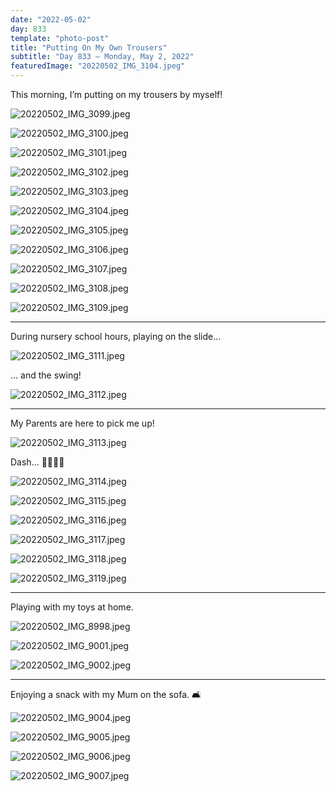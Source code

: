 ```yaml
---
date: "2022-05-02"
day: 833
template: "photo-post"
title: "Putting On My Own Trousers"
subtitle: "Day 833 – Monday, May 2, 2022"
featuredImage: "20220502_IMG_3104.jpeg"
---
```


This morning, I’m putting on my trousers by myself!

![20220502_IMG_3099.jpeg](20220502_IMG_3099.jpeg)

![20220502_IMG_3100.jpeg](20220502_IMG_3100.jpeg)

![20220502_IMG_3101.jpeg](20220502_IMG_3101.jpeg)

![20220502_IMG_3102.jpeg](20220502_IMG_3102.jpeg)

![20220502_IMG_3103.jpeg](20220502_IMG_3103.jpeg)

![20220502_IMG_3104.jpeg](20220502_IMG_3104.jpeg)

![20220502_IMG_3105.jpeg](20220502_IMG_3105.jpeg)

![20220502_IMG_3106.jpeg](20220502_IMG_3106.jpeg)

![20220502_IMG_3107.jpeg](20220502_IMG_3107.jpeg)

![20220502_IMG_3108.jpeg](20220502_IMG_3108.jpeg)

![20220502_IMG_3109.jpeg](20220502_IMG_3109.jpeg)

<hr />

During nursery school hours, playing on the slide…

![20220502_IMG_3111.jpeg](20220502_IMG_3111.jpeg)

… and the swing!

![20220502_IMG_3112.jpeg](20220502_IMG_3112.jpeg)

<hr />

My Parents are here to pick me up!

![20220502_IMG_3113.jpeg](20220502_IMG_3113.jpeg)

Dash… 🏃🏻‍♂️💨

![20220502_IMG_3114.jpeg](20220502_IMG_3114.jpeg)

![20220502_IMG_3115.jpeg](20220502_IMG_3115.jpeg)

![20220502_IMG_3116.jpeg](20220502_IMG_3116.jpeg)

![20220502_IMG_3117.jpeg](20220502_IMG_3117.jpeg)

![20220502_IMG_3118.jpeg](20220502_IMG_3118.jpeg)

![20220502_IMG_3119.jpeg](20220502_IMG_3119.jpeg)

<hr />

Playing with my toys at home.

![20220502_IMG_8998.jpeg](20220502_IMG_8998.jpeg)

![20220502_IMG_9001.jpeg](20220502_IMG_9001.jpeg)

![20220502_IMG_9002.jpeg](20220502_IMG_9002.jpeg)

<hr />

Enjoying a snack with my Mum on the sofa. 🛋

![20220502_IMG_9004.jpeg](20220502_IMG_9004.jpeg)

![20220502_IMG_9005.jpeg](20220502_IMG_9005.jpeg)

![20220502_IMG_9006.jpeg](20220502_IMG_9006.jpeg)

![20220502_IMG_9007.jpeg](20220502_IMG_9007.jpeg)
